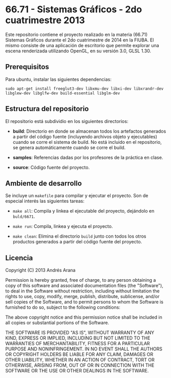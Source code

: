 # 66.71 - Sistemas Gráficos - 2do cuatrimestre 2013

Este repositorio contiene el proyecto realizado en la materia (66.71) Sistemas
Gráficos durante el 2do cuatrimestre de 2014 en la FIUBA. El mismo consiste de
una aplicación de escritorio que permite explorar una escena renderizada 
utilizando OpenGL, en su versión 3.0, GLSL 1.30.

## Prerequisitos

Para ubuntu, instalar las siguientes dependencias:

```
sudo apt-get install freeglut3-dev libxmu-dev libxi-dev libxrandr-dev libglew-dev libglfw-dev build-essential libglm-dev
```

## Estructura del repositorio

El repositorio está subdividio en los siguientes directorios:

* **build**: Directorio en donde se almacenan todos los artefactos generados a
  partir del código fuente (incluyendo archivos objeto y ejecutables) cuando se
corre el sistema de build. No está incluido en el repositorio, se genera
automáticamente cuando se corre el build.

* **samples**: Referencias dadas por los profesores de la práctica en clase.

* **source**: Código fuente del proyecto.

## Ambiente de desarrollo

Se incluye un `makefile` para compilar y ejecutar el proyecto. Son de especial
interés las siguientes tareas:

* `make all`: Compila y linkea el ejecutable del proyecto, dejándolo en
  `buld/6671`.

* `make run`: Compila, linkea y ejecuta el proyecto.

* `make clean`: Elimina el directorio `build` junto con todos los otros
  productos generados a partir del código fuente del proyecto.

## Licencia

Copyright (C) 2013 Andrés Arana

Permission is hereby granted, free of charge, to any person obtaining a copy of
this software and associated documentation files (the "Software"), to deal in
the Software without restriction, including without limitation the rights to
use, copy, modify, merge, publish, distribute, sublicense, and/or sell copies
of the Software, and to permit persons to whom the Software is furnished to do
so, subject to the following conditions:

The above copyright notice and this permission notice shall be included in all
copies or substantial portions of the Software.

THE SOFTWARE IS PROVIDED "AS IS", WITHOUT WARRANTY OF ANY KIND, EXPRESS OR
IMPLIED, INCLUDING BUT NOT LIMITED TO THE WARRANTIES OF MERCHANTABILITY,
FITNESS FOR A PARTICULAR PURPOSE AND NONINFRINGEMENT. IN NO EVENT SHALL THE
AUTHORS OR COPYRIGHT HOLDERS BE LIABLE FOR ANY CLAIM, DAMAGES OR OTHER
LIABILITY, WHETHER IN AN ACTION OF CONTRACT, TORT OR OTHERWISE, ARISING FROM,
OUT OF OR IN CONNECTION WITH THE SOFTWARE OR THE USE OR OTHER DEALINGS IN THE
SOFTWARE.
